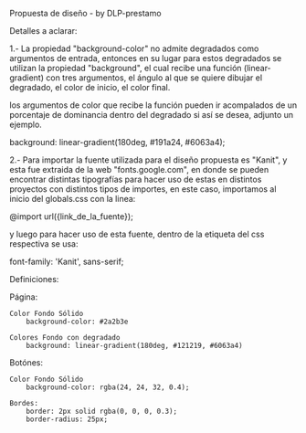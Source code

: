 Propuesta de diseño - by DLP-prestamo

Detalles a aclarar:

1.- La propiedad "background-color" no admite degradados como argumentos de entrada, entonces en su lugar para estos degradados se utilizan la propiedad "background", el cual recibe una función (linear-gradient) con tres argumentos, el ángulo al que se quiere dibujar el degradado, el color de inicio, el color final.

los argumentos de color que recibe la función pueden ir acompalados de un porcentaje de dominancia dentro del degradado si así se desea, adjunto un ejemplo.

background: linear-gradient(180deg, #191a24, #6063a4);

2.- Para importar la fuente utilizada para el diseño propuesta es "Kanit", y esta fue extraida de la web "fonts.google.com", en donde se pueden encontrar distintas tipografías para hacer uso de estas en distintos proyectos con distintos tipos de importes, en este caso, importamos al inicio del globals.css con la linea:

@import url({link_de_la_fuente});

y luego para hacer uso de esta fuente, dentro de la etiqueta del css respectiva se usa:

font-family: 'Kanit', sans-serif;

Definiciones:

Página:

    Color Fondo Sólido
        background-color: #2a2b3e

    Colores Fondo con degradado
        background: linear-gradient(180deg, #121219, #6063a4)

Botónes:

    Color Fondo Sólido
        background-color: rgba(24, 24, 32, 0.4);
    
    Bordes:
        border: 2px solid rgba(0, 0, 0, 0.3);
        border-radius: 25px;
